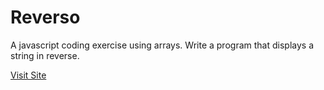 # Reverso
A javascript coding exercise using arrays. Write a program that displays a string in reverse.

<a href="https://jk-reverso.netlify.app/">Visit Site</a>
